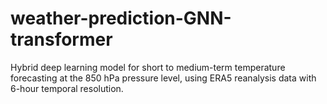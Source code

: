 # weather-prediction-GNN-transformer
Hybrid deep learning model for short to medium-term temperature forecasting at the 850 hPa pressure level, using ERA5 reanalysis data with 6-hour temporal resolution.
